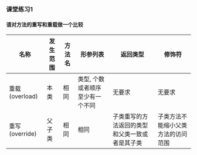 ### 课堂练习1
#### 请对方法的重写和重载做一个比较
| 名称 | 发生范围 | 方法名 | 形参列表 | 返回类型 | 修饰符 |
| --- | --- | --- | --- | --- | --- |
| 重载(overload) | 本类 | 相同 | 类型, 个数或者顺序至少有一个不同 | 无要求 | 无要求 |
| 重写(override) | 父子类 | 相同 | 相同 | 子类重写的方法返回的类型和父类一致或者是其子类 | 子类方法不能缩小父类方法的访问范围 |